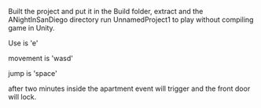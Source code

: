 Built the project and put it in the Build folder, extract and the ANightInSanDiego directory run UnnamedProject1 to play without compiling game in Unity.

Use is 'e'

movement is 'wasd'

jump is 'space'

after two minutes inside the apartment event will trigger and the front door will lock.